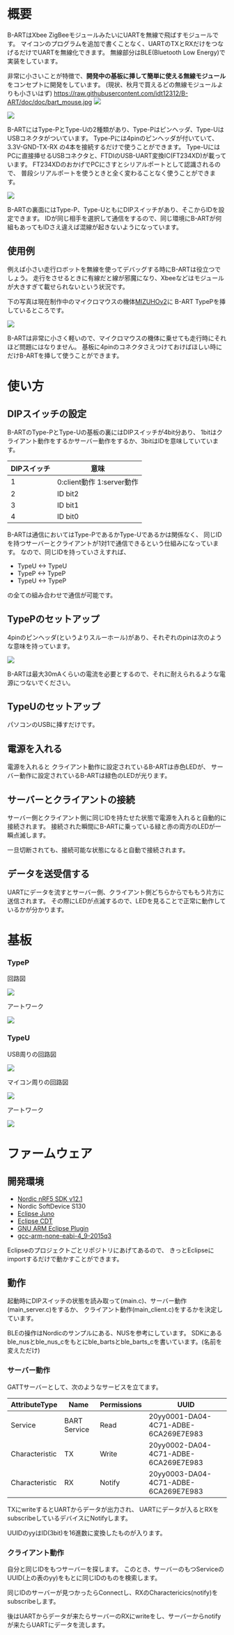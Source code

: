 # 概要
B-ARTはXbee ZigBeeモジュールみたいにUARTを無線で飛ばすモジュールです。
マイコンのプログラムを追加で書くことなく、UARTのTXとRXだけをつなげるだけでUARTを無線化できます。
無線部分はBLE(Bluetooth Low Energy)で実装をしています。

非常に小さいことが特徴で、**開発中の基板に挿して簡単に使える無線モジュール**をコンセプトに開発をしています。
(現状、秋月で買えるどの無線モジュールよりも小さいはず)
https://raw.githubusercontent.com/idt12312/B-ART/doc/doc/bart_mouse.jpg
![](https://raw.githubusercontent.com/idt12312/B-ART/doc/doc/bart_overview1.jpg)

![](https://raw.githubusercontent.com/idt12312/B-ART/doc/doc/bart_overview2.jpg)

B-ARTにはType-PとType-Uの2種類があり、Type-Pはピンヘッダ、Type-UはUSBコネクタがついています。
Type-Pには4pinのピンヘッダが付いていて、3.3V-GND-TX-RX
の4本を接続するだけで使うことができます。
Type-UにはPCに直接挿せるUSBコネクタと、FTDIのUSB-UART変換IC(FT234XD)が載っています。
FT234XDのおかげでPCにさすとシリアルポートとして認識されるので、
普段シリアルポートを使うときと全く変わることなく使うことができます。

![](https://raw.githubusercontent.com/idt12312/B-ART/doc/doc/bart_pc.jpg)

B-ARTの裏面にはType-P、Type-UともにDIPスイッチがあり、そこからIDを設定できます。
IDが同じ相手を選択して通信をするので、同じ環境にB-ARTが何組もあってもIDさえ違えば混線が起きないようになっています。

## 使用例
例えば小さい走行ロボットを無線を使ってデバッグする時にB-ARTは役立つでしょう。
走行をさせるときに有線だと線が邪魔になり、Xbeeなどはモジュールが大きすぎて載せられないという状況です。

下の写真は現在制作中のマイクロマウスの機体[MIZUHOv2](http://idken.net/posts/2017-04-01-mizuhov2/)に
B-ART TypePを挿しているところです。

![](https://raw.githubusercontent.com/idt12312/B-ART/doc/doc/bart_mouse.jpg)

B-ARTは非常に小さく軽いので、マイクロマウスの機体に乗せても走行時にそれほど問題にはなりません。
基板に4pinのコネクタさえつけておけばほしい時にだけB-ARTを挿して使うことができます。

# 使い方

## DIPスイッチの設定

B-ARTのType-PとType-Uの基板の裏にはDIPスイッチが4bit分あり、
1bitはクライアント動作をするかサーバー動作をするか、3bitはIDを意味していています。

| DIPスイッチ | 意味                     |
|-------------|--------------------------|
| 1           | 0:client動作  1:server動作 |
| 2           | ID  bit2                   |
| 3           | ID  bit1                   |
| 4           | ID  bit0                   |

B-ARTは通信においてはType-PであるかType-Uであるかは関係なく、
同じIDを持つサーバーとクライアントが1対1で通信できるという仕組みになっています。
なので、同じIDを持っていさえすれば、

* TypeU <-> TypeU
* TypeP <-> TypeP
* TypeU <-> TypeP

の全ての組み合わせで通信が可能です。



## TypePのセットアップ
4pinのピンヘッダ(というよりスルーホール)があり、それぞれのpinは次のような意味を持っています。

![](https://raw.githubusercontent.com/idt12312/B-ART/doc/doc/bart_pin.jpg)

B-ARTは最大30mAくらいの電流を必要とするので、それに耐えられるような電源につないでください。

## TypeUのセットアップ
パソコンのUSBに挿すだけです。

## 電源を入れる
電源を入れると
クライアント動作に設定されているB-ARTは赤色LEDが、
サーバー動作に設定されているB-ARTは緑色のLEDが光ります。


## サーバーとクライアントの接続
サーバー側とクライアント側に同じIDを持たせた状態で電源を入れると自動的に接続されます。
接続された瞬間にB-ARTに乗っている緑と赤の両方のLEDが一瞬点滅します。

一旦切断されても、接続可能な状態になると自動で接続されます。

## データを送受信する
UARTにデータを流すとサーバー側、クライアント側どちらからでももう片方に送信されます。
その際にLEDが点滅するので、LEDを見ることで正常に動作しているかが分かります。


# 基板

### TypeP

回路図

![](https://raw.githubusercontent.com/idt12312/B-ART/doc/doc/bart_p_sch.png)


アートワーク

![](https://raw.githubusercontent.com/idt12312/B-ART/doc/doc/bart_p_pcb.png)

### TypeU

USB周りの回路図

![](https://raw.githubusercontent.com/idt12312/B-ART/doc/doc/bart_u_sch1.png)

マイコン周りの回路図

![](https://raw.githubusercontent.com/idt12312/B-ART/doc/doc/bart_u_sch2.png)

アートワーク

![](https://raw.githubusercontent.com/idt12312/B-ART/doc/doc/bart_u_pcb.png)


# ファームウェア

## 開発環境

* [Nordic nRF5 SDK v12.1](https://www.nordicsemi.com/eng/Products/Bluetooth-low-energy/nRF5-SDK)
* Nordic SoftDevice S130
* [Eclipse Juno](https://eclipse.org/)
* [Eclipse CDT](https://eclipse.org/cdt/)
* [GNU ARM Eclipse Plugin](http://gnuarmeclipse.github.io/)
* [gcc-arm-none-eabi-4_9-2015q3](https://launchpad.net/gcc-arm-embedded/4.9/4.9-2015-q3-update)

Eclipseのプロジェクトごとリポジトリにあげてあるので、
きっとEclipseにimportするだけで動かすことができます。

## 動作
起動時にDIPスイッチの状態を読み取って(main.c)、サーバー動作(main_server.c)をするか、
クライアント動作(main_client.c)をするかを決定しています。

BLEの操作はNordicのサンプルにある、NUSを参考にしています。
SDKにあるble_nusとble_nus_cをもとにble_bartsとble_barts_cを書いています。(名前を変えただけ)

### サーバー動作

GATTサーバーとして、次のようなサービスを立てます。

| AttributeType  | Name        | Permissions | UUID                                 |
|----------------|-------------|-------------|--------------------------------------|
| Service        | BART Service | Read       | 20yy0001-DA04-4C71-ADBE-6CA269E7E983 |
| Characteristic | TX          | Write       | 20yy0002-DA04-4C71-ADBE-6CA269E7E983 |
| Characteristic | RX          | Notify      | 20yy0003-DA04-4C71-ADBE-6CA269E7E983 |

TXにwriteするとUARTからデータが出力され、
UARTにデータが入るとRXをsubscribeしているデバイスにNotifyします。

UUIDのyyはID(3bit)を16進数に変換したものが入ります。


### クライアント動作
自分と同じIDをもつサーバーを探します。
このとき、サーバーのもつServiceのUUID(上の表のyy)をもとに同じIDのものを検索します。

同じIDのサーバーが見つかったらConnectし、RXのCharactericics(notify)をsubscribeします。

後はUARTからデータが来たらサーバーのRXにwriteをし、サーバーからnotifyが来たらUARTにデータを流します。